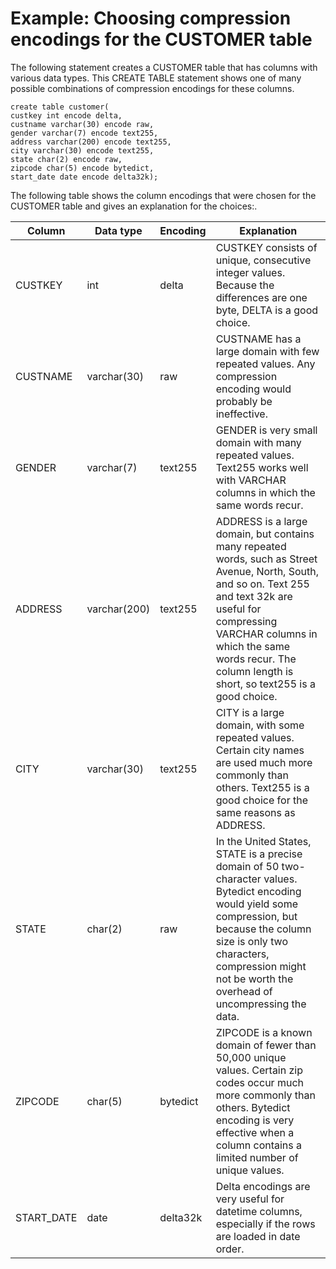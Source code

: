 # Example: Choosing compression encodings for the CUSTOMER table<a name="Examples__compression_encodings_in_CREATE_TABLE_statements"></a>

The following statement creates a CUSTOMER table that has columns with various data types\. This CREATE TABLE statement shows one of many possible combinations of compression encodings for these columns\. 

```
create table customer(
custkey int encode delta,
custname varchar(30) encode raw,
gender varchar(7) encode text255,
address varchar(200) encode text255,
city varchar(30) encode text255,
state char(2) encode raw,
zipcode char(5) encode bytedict,
start_date date encode delta32k);
```

The following table shows the column encodings that were chosen for the CUSTOMER table and gives an explanation for the choices:\.


| Column | Data type | Encoding | Explanation | 
| --- | --- | --- | --- | 
| CUSTKEY | int | delta | CUSTKEY consists of unique, consecutive integer values\. Because the differences are one byte, DELTA is a good choice\. | 
| CUSTNAME | varchar\(30\) | raw | CUSTNAME has a large domain with few repeated values\. Any compression encoding would probably be ineffective\. | 
| GENDER | varchar\(7\) | text255 | GENDER is very small domain with many repeated values\. Text255 works well with VARCHAR columns in which the same words recur\. | 
| ADDRESS | varchar\(200\) | text255 | ADDRESS is a large domain, but contains many repeated words, such as Street Avenue, North, South, and so on\. Text 255 and text 32k are useful for compressing VARCHAR columns in which the same words recur\. The column length is short, so text255 is a good choice\. | 
| CITY | varchar\(30\) | text255 | CITY is a large domain, with some repeated values\. Certain city names are used much more commonly than others\. Text255 is a good choice for the same reasons as ADDRESS\. | 
| STATE | char\(2\) | raw | In the United States, STATE is a precise domain of 50 two\-character values\. Bytedict encoding would yield some compression, but because the column size is only two characters, compression might not be worth the overhead of uncompressing the data\. | 
| ZIPCODE | char\(5\) | bytedict | ZIPCODE is a known domain of fewer than 50,000 unique values\. Certain zip codes occur much more commonly than others\. Bytedict encoding is very effective when a column contains a limited number of unique values\.  | 
| START\_DATE | date | delta32k | Delta encodings are very useful for datetime columns, especially if the rows are loaded in date order\. | 